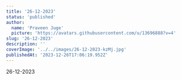 ```yaml
---
title: '26-12-2023'
status: 'published'
author:
  name: 'Praveen Juge'
  picture: 'https://avatars.githubusercontent.com/u/13696888?v=4'
slug: '26-12-2023'
description: ''
coverImage: '../../images/26-12-2023-kzMj.jpg'
publishedAt: '2023-12-26T17:06:19.952Z'
---
```


26-12-2023